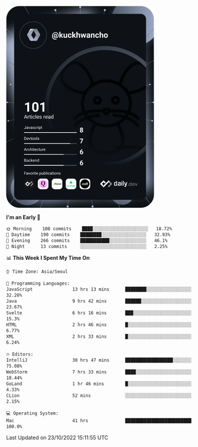 <a href="https://app.daily.dev/kuckhwancho"><img src="https://github.com/kuckjwi0928/kuckjwi0928/blob/master/devcard.svg" width="400" alt="Kuckjwi Devcard"/></a>

<!--START_SECTION:waka-->
**I'm an Early 🐤** 

```text
🌞 Morning    108 commits    ████░░░░░░░░░░░░░░░░░░░░░   18.72% 
🌆 Daytime    190 commits    ████████░░░░░░░░░░░░░░░░░   32.93% 
🌃 Evening    266 commits    ███████████░░░░░░░░░░░░░░   46.1% 
🌙 Night      13 commits     ░░░░░░░░░░░░░░░░░░░░░░░░░   2.25%

```


📊 **This Week I Spent My Time On** 

```text
⌚︎ Time Zone: Asia/Seoul

💬 Programming Languages: 
JavaScript               13 hrs 13 mins      ████████░░░░░░░░░░░░░░░░░   32.26% 
Java                     9 hrs 42 mins       ██████░░░░░░░░░░░░░░░░░░░   23.67% 
Svelte                   6 hrs 16 mins       ███░░░░░░░░░░░░░░░░░░░░░░   15.3% 
HTML                     2 hrs 46 mins       █░░░░░░░░░░░░░░░░░░░░░░░░   6.77% 
XML                      2 hrs 33 mins       █░░░░░░░░░░░░░░░░░░░░░░░░   6.24%

🔥 Editors: 
IntelliJ                 30 hrs 47 mins      ██████████████████░░░░░░░   75.08% 
WebStorm                 7 hrs 33 mins       ████░░░░░░░░░░░░░░░░░░░░░   18.44% 
GoLand                   1 hr 46 mins        █░░░░░░░░░░░░░░░░░░░░░░░░   4.33% 
CLion                    52 mins             ░░░░░░░░░░░░░░░░░░░░░░░░░   2.15%

💻 Operating System: 
Mac                      41 hrs              █████████████████████████   100.0%

```


 Last Updated on 23/10/2022 15:11:55 UTC
<!--END_SECTION:waka-->
